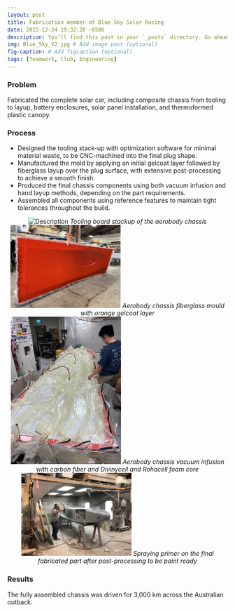 ```yaml
---
layout: post
title: Fabrication member at Blue Sky Solar Racing
date: 2022-12-24 19:32:20 -0500
description: You’ll find this post in your `_posts` directory. Go ahead and edit it and re-build the site to see your changes. # Add post description (optional)
img: Blue_Sky_V2.jpg # Add image post (optional)
fig-caption: # Add figcaption (optional)
tags: [Teamwork, Club, Engineering]
---
```


### Problem

Fabricated the complete solar car, including composite chassis from tooling to layup, battery enclosures, solar panel installation, and thermoformed plastic canopy.

### Process

- Designed the tooling stack-up with optimization software for minimal material waste, to be CNC-machined into the final plug shape.
- Manufactured the mold by applying an initial gelcoat layer followed by fiberglass layup over the plug surface, with extensive post-processing to achieve a smooth finish.
- Produced the final chassis components using both vacuum infusion and hand layup methods, depending on the part requirements.
- Assembled all components using reference features to maintain tight tolerances throughout the build.

<div align="center">
  <img src="/assets/img/fab_stackup.jpg" alt="Description" style="width:50%;">
  <em>Tooling board stackup of the aerobody chassis</em>
</div>

<div align="center">
  <img src="/assets/img/fab_mould.JPG" alt="Description" style="width:50%;">
  <em>Aerobody chassis fiberglass mould with orange gelcoat layer</em>
</div>

<div align="center">
  <img src="/assets/img/fab_infusion.jpg" alt="Description" style="width:50%;">
  <em>Aerobody chassis vacuum infusion with carbon fiber and Divinycell and Rohacell foam core</em>
</div>

<div align="center">
  <img src="/assets/img/fab_primer.jpg" alt="Description" style="width:50%;">
  <em>Spraying primer on the final fabricated part after post-processing to be paint ready</em>
</div>

### Results

The fully assembled chassis was driven for 3,000 km across the Australian outback.


